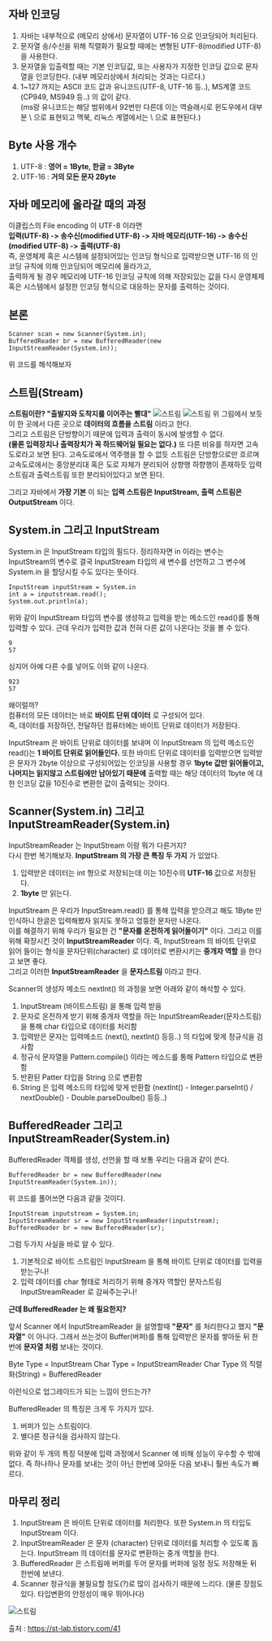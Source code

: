 ## 자바 인코딩
1. 자바는 내부적으로 (메모리 상에서) 문자열이 UTF-16 으로 인코딩되어 처리된다.
2. 문자열 송/수신을 위해 직렬화가 필요할 때에는 변형된 UTF-8(modified UTF-8) 을 사용한다.
3. 문자열을 입출력할 때는 기본 인코딩값, 또는 사용자가 지정한 인코딩 값으로 문자열을 인코딩한다. (내부 메모리상에서 처리되는 것과는 다르다.)
4. 1~127 까지는 ASCII 코드 값과 유니코드(UTF-8, UTF-16 등..), MS계열 코드(CP949, MS949 등..) 의 값이 같다.  
(ms랑 유니코드는 해당 범위에서 92번만 다른데 이는 역슬래시로 윈도우에서 대부분 \ 으로 표현되고 맥북, 리눅스 계열에서는 \ 으로 표현된다.)  

## Byte 사용 개수
1. UTF-8 : __영어 = 1Byte, 한글 = 3Byte__
2. UTF-16 : __거의 모든 문자 2Byte__  

## 자바 메모리에 올라갈 때의 과정
이클립스의 File encoding 이 UTF-8 이라면  
__입력(UTF-8) -> 송수신(modified UTF-8) -> 자바 메모리(UTF-16) -> 송수신(modified UTF-8) -> 출력(UTF-8)__  
즉, 운영체제 혹은 시스템에 설정되어있는 인코딩 형식으로 입력받으면 UTF-16 의 인코딩 규칙에 의해 인코딩되어 메모리에 올라가고,  
출력하게 될 경우 메모리에 UTF-16 인코딩 규칙에 의해 저장되있는 값을 다시 운영체제 혹은 시스템에서 설정한 인코딩 형식으로 대응하는 문자를 출력하는 것이다.

## 본론  
``` 
Scanner scan = new Scanner(System.in);  
BufferedReader br = new BufferedReader(new InputStreamReader(System.in));
```
위 코드를 해석해보자

## 스트림(Stream)

__스트림이란? "출발지와 도착지를 이어주는 빨대"__
![스트림](https://blog.kakaocdn.net/dn/byZDcE/btqCdhSBr0G/jt62XJTxvdTfVlcJ8nGOPk/img.png)
![스트림](https://blog.kakaocdn.net/dn/U8cxO/btqCcjwYmMW/IBz0RdpkvGJDEy7Jq5V9J0/img.png)
위 그림에서 보듯이 한 곳에서 다른 곳으로 __데이터의 흐름을 스트림__ 이라고 한다.  
그리고 스트림은 단방향이기 때문에 입력과 출력이 동시에 발생할 수 없다.  
__(물론 입력장치나 출력장치가 꼭 하드웨어일 필요는 없다.)__
또 다른 비유를 하자면 고속도로라고 보면 된다. 고속도로에서 역주행을 할 수 없듯 스트림은 단방향으로만 흐르며 고속도로에서는 중앙분리대 혹은 도로 자체가 분리되어 상향행 하향행이 존재하듯 입력스트림과 출력스트림 또한 분리되어있다고 보면 된다.  

그리고 자바에서 __가장 기본__ 이 되는 __입력 스트림은 InputStream, 출력 스트림은 OutputStream__ 이다.


## System.in 그리고 InputStream  
System.in 은 InputStream 타입의 필드다. 
정리하자면 in 이라는 변수는 InputStream의 변수로 결국 InputStream 타입의 새 변수를 선언하고 그 변수에 System.in 을 할당시킬 수도 있다는 뜻이다.
```
InputStream inputStream = System.in
int a = inputstream.read();
System.out.println(a);
```

위와 같이 InputStream 타입의 변수를 생성하고 입력을 받는 메소드인 read()를 통해 입력할 수 있다.
근데 우리가 입력한 값과 전혀 다른 값이 나온다는 것을 볼 수 있다.
```
9
57
```
심지어 아예 다른 수를 넣어도 이와 같이 나온다.
```
923
57
```
왜이럴까?  
컴퓨터의 모든 데이터는 바로 __바이트 단위 데이터__ 로 구성되어 있다.  
즉, 데이터를 저장하던, 전달하던 컴퓨터에는 바이트 단위로 데이터가 저장된다.

InputStream 은 바이트 단위로 데이터를 보내며 이 InputStream 의 입력 메소드인 read()는 __1 바이트 단위로 읽어들인다.__ 
또한 바이트 단위로 데이터를 입력받으면 입력받은 문자가 2byte 이상으로 구성되어있는 인코딩을 사용할 경우 __1byte 값만 읽어들이고, 나머지는 읽지않고 스트림에만 남아있기 때문에__ 출력할 때는 해당 데이터의 1byte 에 대한 인코딩 값을 10진수로 변환한 값이 출력되는 것이다.


## Scanner(System.in) 그리고 InputStreamReader(System.in)

InputStreamReader 는 InputStream 이랑 뭐가 다른거지?  
다시 한번 복기해보자. __InputStream 의 가장 큰 특징 두 가지__ 가 있었다.  
1. 입력받은 데이터는 int 형으로 저장되는데 이는 10진수의 __UTF-16__ 값으로 저장된다.
2. __1byte__ 만 읽는다.

InputStream 은 우리가 InputStream.read() 를 통해 입력을 받으려고 해도 1Byte 만 인식하니 한글은 입력해봤자 읽지도 못하고 엉뚱한 문자만 나온다.  
이를 해결하기 위해 우리가 필요한 건 __"문자를 온전하게 읽어들이기"__ 이다. 그리고 이를 위해 확장시킨 것이 __InputStreamReader__ 이다.
즉, InputStream 의 바이트 단위로 읽어 들이는 형식을 문자단위(character) 로 데이터로 변환시키는 __중개자 역할__ 을 한다고 보면 좋다.  
그리고 이러한 __InputStreamReader__ 을 __문자스트림__ 이라고 한다.

Scanner의 생성자 메소드 nextInt() 의 과정을 보면 아래와 같이 해석할 수 있다.
1. InputStream (바이트스트림) 을 통해 입력 받음
2. 문자로 온전하게 받기 위해 중개자 역할을 하는 InputStreamReader(문자스트림)을 통해 char 타입으로 데이터를 처리함
3. 입력받은 문자는 입력메소드 (next(), nextInt() 등등..) 의 타입에 맞게 정규식을 검사함
4. 정규식 문자열을 Pattern.compile() 이라는 메소드를 통해 Pattern 타입으로 변환함
5. 반환된 Patter 타입을 String 으로 변환함
6. String 은 입력 메소드의 타입에 맞게 반환함 (nextInt() - Integer.parseInt() / nextDouble() - Double.parseDoulbe() 등등..)

## BufferedReader 그리고 InputStreamReader(System.in)

BufferedReader 객체를 생성, 선언을 할 때 보통 우리는 다음과 같이 쓴다.
```
BufferedReader br = new BufferedReader(new InputStreamReader(System.in));
```   

위 코드를 풀어쓰면 다음과 같을 것이다.

```
InputStream inputstream = System.in;
InputStreamReader sr = new InputStreamReader(inputstream);
BufferedReader br = new BufferedReader(sr);
```

그럼 두가지 사실을 바로 알 수 있다.
1. 기본적으로 바이트 스트림인 InputStream 을 통해 바이트 단위로 데이터를 입력을 받는구나!
2. 입력 데이터를 char 형태로 처리하기 위해 중개자 역할인 문자스트림 InputStreamReader 로 감싸주는구나!

__근데 BufferedReader 는 왜 필요한지?__  

앞서 Scanner 에서 InputStreamReader 을 설명할때 __"문자"__ 를 처리한다고 했지 __"문자열"__ 이 아니다.
그래서 쓰는것이 Buffer(버퍼)를 통해 입력받은 문자를 쌓아둔 뒤 한번에 __문자열 처럼__ 보내는 것이다.

Byte Type = InputStream
Char Type = InputStreamReader
Char Type 의 직렬화(String) = BufferedReader

이런식으로 업그레이드가 되는 느낌이 안드는가?

BufferedReader 의 특징은 크게 두 가지가 있다.  
1. 버퍼가 있는 스트림이다.  
2. 별다른 정규식을 검사하지 않는다.  

위와 같이 두 개의 특징 덕분에 입력 과정에서 Scanner 에 비해 성능이 우수할 수 밖에 없다.
즉 하나하나 문자를 보내는 것이 아닌 한번에 모아둔 다음 보내니 훨씬 속도가 빠르다.

## 마무리 정리  

1. InputStream 은 바이트 단위로 데이터를 처리한다. 또한 System.in 의 타입도 InputStream 이다.
2. InputStreamReader 은 문자 (character) 단위로 데이터를 처리할 수 있도록 돕는다. InputStream 의 데이터를 문자로 변환하는 중개 역할을 한다.
3. BufferedReader 은 스트림에 버퍼를 두어 문자를 버퍼에 일정 정도 저장해둔 뒤 한번에 보낸다.
4. Scanner 정규식을 불필요할 정도(?)로 많이 검사하기 때문에 느리다. (물론 장점도 있다. 타입변환의 안정성이 매우 뛰어나다)

![스트림](https://img1.daumcdn.net/thumb/R1280x0/?scode=mtistory2&fname=https%3A%2F%2Fblog.kakaocdn.net%2Fdn%2FA9cWo%2FbtqCgm082Xq%2FLpOd0mnD7shLQkotILFDU0%2Fimg.png)

출처 : https://st-lab.tistory.com/41

